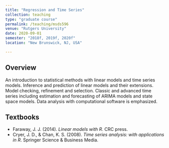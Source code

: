 ```yaml
---
title: "Regression and Time Series"
collection: teaching
type: "graduate course"
permalink: /teaching/msds596
venue: "Rutgers University"
date: 2020-09-01
semester: "2018f, 2019f, 2020f"
location: "New Brunswick, NJ, USA"

---
```


 
 
## Overview

An introduction to statistical methods with linear models and time series models. Inference and prediction of linear models and their extensions. Model checking, refinement and selection. Classic and advanced time series including estimation and forecasting of ARIMA models and state space models. Data analysis with computational software is emphasized.

## Textbooks

* Faraway, J. J. (2014). *Linear models with R*. CRC press.
* Cryer, J. D., & Chan, K. S. (2008). *Time series analysis: with applications in R*. Springer Science & Business Media.
